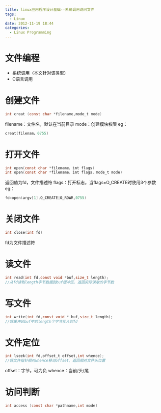 ```yaml
---
title: linux应用程序设计基础--系统调用访问文件
tags:
  - Linux
date: 2012-11-19 18:44
categories:
  - Linux Programming
---
```


# 文件编程
- 系统调用（本文针对该类型）
- C语言调用

# 创建文件
```c
int creat (const char *filename,mode_t mode)
```
filename：文件名，默认在当前目录
mode：创建模块权限
eg：
```c
creat(filenam，0755)
```

<!-- more -->

# 打开文件
```c
int open(const char *filename，int flags)
int open(const char *filename，int flags，mode_t mode)
```
返回值为fd，文件描述符
flags：打开标志，当flags=O_CREATE时使用3个参数
eg：
```c
fd=open(argv[1],O_CREATE|O_RDWR,0755)
```

# 关闭文件
```c
int close(int fd)
```
fd为文件描述符

# 读文件
```c
int read(int fd,const void *buf,size_t length);
//从fd读取length字节数据到buf缓冲区，返回实际读取的字节数
```

# 写文件
```c
int write(int fd,const void * buf,size_t length);
//将缓冲区buf中的length个字节写入到fd
```

# 文件定位
```c
int lseek(int fd,offset_t offset,int whence);
//将文件指针相对whence移动offset，返回相对文件头位置
```
offset：字节，可为负
whence：当前/头/尾

# 访问判断
```c
int access (const char *pathname,int mode)
```
